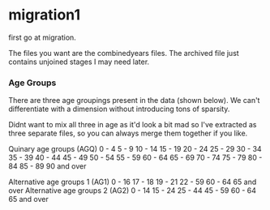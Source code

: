 # migration1
first go at migration.

The files you want are the combinedyears files. The archived file just contains unjoined stages I may need later.


### Age Groups

There are three age groupings present in the data (shown below). We can't differentiate with
a dimension without introducing tons of sparsity.

Didnt want to mix all three in age as it'd look a bit mad so I've extracted as three separate files, so you can always merge them together if you like.

Quinary age groups	(AGQ)
0 - 4
	5 - 9
	10 - 14
	15 - 19
	20 - 24
	25 - 29
	30 - 34
	35 - 39
	40 - 44
	45 - 49
	50 - 54
	55 - 59
	60 - 64
	65 - 69
	70 - 74
	75 - 79
	80 - 84
	85 - 89
	90 and over
  
Alternative age groups 1	 (AG1)
0 - 16
	17 - 18
	19 - 21
	22 - 59
	60 - 64
	65 and over
Alternative age groups 2	(AG2)
0 - 14
	15 - 24
	25 - 44
	45 - 59
	60 - 64
	65 and over
  
